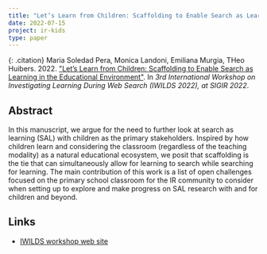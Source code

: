 ```yaml
---
title: "Let’s Learn from Children: Scaffolding to Enable Search as Learning in the Educational Environment"
date: 2022-07-15
project: ir-kids
type: paper
---
```


{: .citation}
Maria Soledad Pera, Monica Landoni, Emiliana Murgia, THeo Huibers. 2022. ["Let’s Learn from Children: Scaffolding to Enable Search as Learning in the Educational Environment"](#). In <cite>3rd International Workshop on Investigating Learning During Web Search (IWILDS 2022), at SIGIR 2022</cite>.

## Abstract

In this manuscript, we argue for the need to further look at search as learning (SAL) with children as the primary stakeholders. Inspired by how children learn and considering the classroom (regardless of the teaching modality) as a natural educational ecosystem, we posit that scaffolding is the tie that can simultaneously allow for learning to search while searching for learning. The main contribution of this work is a list of open challenges focused on the primary school classroom for the IR community to consider when setting up to explore and make progress on SAL research with and for children and beyond. 

## Links

* [IWILDS workshop web site](https://iwilds2022.wordpress.com/)